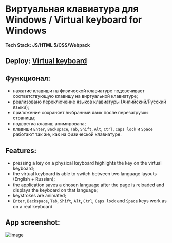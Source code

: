 # Виртуальная клавиатура для Windows / Virtual keyboard for Windows 
**Tech Stack: JS/HTML 5/CSS/Webpack**

## Deploy: <a href="https://elenaanisimova.github.io/virtual-keyboard/" target="_blank">Virtual keyboard</a>

## Функционал:
- нажатие клавиши на физической клавиатуре подсвечивает соответствующую клавишу на виртуальной клавиатуре;
- реализовано переключение языков клавиатуры (Анлийский/Русский языки);
- приложение сохраняет выбранный язык после перезагрузки страницы;
- подсветка клавиш анимирована;
- клавиши `Enter`, `Backspace`, `Tab`, `Shift`, `Alt`, `Ctrl`, `Caps lock` и `Space` работают так же, как на физической клавиатуре.

## Features:
- pressing a key on a physical keyboard highlights the key on the virtual keyboard;
- the virtual keyboard is able to switch between two language layouts (English + Russian);
- the application saves a chosen language after the page is reloaded and displays the keyboard on that language;
- keystrokes are animated;
- `Enter`, `Backspace`, `Tab`, `Shift`, `Alt`, `Ctrl`, `Caps lock` and `Space` keys work as on a real keyboard

## App screenshot:
![image](https://github.com/ElenaAnisimova/virtual-keyboard/assets/105546152/c1c9da0a-7357-415b-bf80-d33abe2f7d42)


